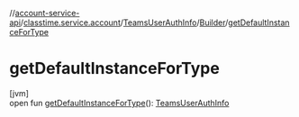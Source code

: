 //[account-service-api](../../../../index.md)/[classtime.service.account](../../index.md)/[TeamsUserAuthInfo](../index.md)/[Builder](index.md)/[getDefaultInstanceForType](get-default-instance-for-type.md)

# getDefaultInstanceForType

[jvm]\
open fun [getDefaultInstanceForType](get-default-instance-for-type.md)(): [TeamsUserAuthInfo](../index.md)

